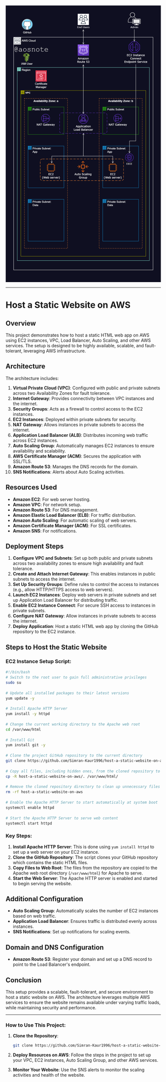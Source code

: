 ![Alt text](/Host_a_Static_Website_on_AWS.png)

----
# Host a Static Website on AWS

## Overview
This project demonstrates how to host a static HTML web app on AWS using EC2 instances, VPC, Load Balancer, Auto Scaling, and other AWS services. The setup is designed to be highly available, scalable, and fault-tolerant, leveraging AWS infrastructure.

## Architecture
The architecture includes:
1. **Virtual Private Cloud (VPC)**: Configured with public and private subnets across two Availability Zones for fault tolerance.
2. **Internet Gateway**: Provides connectivity between VPC instances and the internet.
3. **Security Groups**: Acts as a firewall to control access to the EC2 instances.
4. **EC2 Instances**: Deployed within private subnets for security.
5. **NAT Gateway**: Allows instances in private subnets to access the internet.
6. **Application Load Balancer (ALB)**: Distributes incoming web traffic across EC2 instances.
7. **Auto Scaling Group**: Automatically manages EC2 instances to ensure availability and scalability.
8. **AWS Certificate Manager (ACM)**: Secures the application with SSL/TLS.
9. **Amazon Route 53**: Manages the DNS records for the domain.
10. **SNS Notifications**: Alerts about Auto Scaling activities.

## Resources Used
- **Amazon EC2**: For web server hosting.
- **Amazon VPC**: For network setup.
- **Amazon Route 53**: For DNS management.
- **Amazon Elastic Load Balancer (ELB)**: For traffic distribution.
- **Amazon Auto Scaling**: For automatic scaling of web servers.
- **Amazon Certificate Manager (ACM)**: For SSL certificates.
- **Amazon SNS**: For notifications.

## Deployment Steps

1. **Configure VPC and Subnets**: Set up both public and private subnets across two availability zones to ensure high availability and fault tolerance.
2. **Create and Attach Internet Gateway**: This enables instances in public subnets to access the internet.
3. **Set Up Security Groups**: Define rules to control the access to instances (e.g., allow HTTP/HTTPS access to web servers).
4. **Launch EC2 Instances**: Deploy web servers in private subnets and set up Application Load Balancer for distributing traffic.
5. **Enable EC2 Instance Connect**: For secure SSH access to instances in private subnets.
6. **Configure NAT Gateway**: Allow instances in private subnets to access the internet.
7. **Deploy Application**: Host a static HTML web app by cloning the GitHub repository to the EC2 instance.

## Steps to Host the Static Website

### EC2 Instance Setup Script:
```bash
#!/bin/bash
# Switch to the root user to gain full administrative privileges
sudo su

# Update all installed packages to their latest versions
yum update -y

# Install Apache HTTP Server
yum install -y httpd

# Change the current working directory to the Apache web root
cd /var/www/html

# Install Git
yum install git -y

# Clone the project GitHub repository to the current directory
git clone https://github.com/Simran-Kaur1996/host-a-static-website-on-aws.git

# Copy all files, including hidden ones, from the cloned repository to the Apache web root
cp -R host-a-static-website-on-aws/. /var/www/html/

# Remove the cloned repository directory to clean up unnecessary files
rm -rf host-a-static-website-on-aws

# Enable the Apache HTTP Server to start automatically at system boot
systemctl enable httpd

# Start the Apache HTTP Server to serve web content
systemctl start httpd
```

### Key Steps:
1. **Install Apache HTTP Server**: This is done using `yum install httpd` to set up a web server on your EC2 instance.
2. **Clone the GitHub Repository**: The script clones your GitHub repository which contains the static HTML files.
3. **Copy Files to Web Root**: The files from the repository are copied to the Apache web root directory (`/var/www/html`) for Apache to serve.
4. **Start the Web Server**: The Apache HTTP server is enabled and started to begin serving the website.

## Additional Configuration
- **Auto Scaling Group**: Automatically scales the number of EC2 instances based on web traffic.
- **Application Load Balancer**: Ensures traffic is distributed evenly across instances.
- **SNS Notifications**: Set up notifications for scaling events.

## Domain and DNS Configuration
- **Amazon Route 53**: Register your domain and set up a DNS record to point to the Load Balancer's endpoint.

## Conclusion
This setup provides a scalable, fault-tolerant, and secure environment to host a static website on AWS. The architecture leverages multiple AWS services to ensure the website remains available under varying traffic loads, while maintaining security and performance.

---

### How to Use This Project:
1. **Clone the Repository**: 
   ```bash
   git clone https://github.com/Simran-Kaur1996/host-a-static-website-on-aws.git
   ```
2. **Deploy Resources on AWS**:
   Follow the steps in the project to set up your VPC, EC2 instances, Auto Scaling Group, and other AWS services.

3. **Monitor Your Website**:
   Use the SNS alerts to monitor the scaling activities and health of the website.


